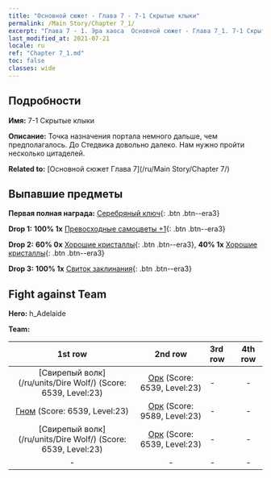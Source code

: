 ```yaml
---
title: "Основной сюжет - Глава 7 - 7-1 Скрытые клыки"
permalink: /Main Story/Chapter 7_1/
excerpt: "Глава 7 - 1. Эра хаоса  Основной сюжет - Глава 7_1. 7-1 Скрытые клыки"
last_modified_at: 2021-07-21
locale: ru
ref: "Chapter 7_1.md"
toc: false
classes: wide
---
```


## Подробности

 **Имя:** 7-1 Скрытые клыки

 **Описание:** Точка назначения портала немного дальше, чем предполагалось. До Стедвика довольно далеко. Нам нужно пройти несколько цитаделей.

 **Related to:** [Основной сюжет Глава 7](/ru/Main Story/Chapter 7/)

## Выпавшие предметы

 **Первая полная награда:** [Серебряный ключ](/ItemsRU/con_693/){: .btn .btn--era3}

 **Drop 1:** **100% 1x** [Превосходные самоцветы +1](/ItemsRU/mat_23/){: .btn .btn--era3}

 **Drop 2:** **60% 0x** [Хорошие кристаллы](/ItemsRU/mat_17/){: .btn .btn--era3}, **40% 1x** [Хорошие кристаллы](/ItemsRU/mat_17/){: .btn .btn--era3}

 **Drop 3:** **100% 1x** [Свиток заклинания](/ItemsRU/con_694/){: .btn .btn--era3}


## Fight against Team
 **Hero:** h_Adelaide

 **Team:**


  | 1st row | 2nd row | 3rd row | 4th row |
  |:----:|:----:|:----|:----:|
  | [Свирепый волк](/ru/units/Dire Wolf/) (Score: 6539, Level:23)  | [Орк](/ru/units/Orc/) (Score: 6539, Level:23)  | - | - |
  | [Гном](/ru/units/Dwarf/) (Score: 6539, Level:23)  | [Орк](/ru/units/Orc/) (Score: 9589, Level:23)  | - | - |
  | [Свирепый волк](/ru/units/Dire Wolf/) (Score: 6539, Level:23)  | [Орк](/ru/units/Orc/) (Score: 6539, Level:23)  | - | - |
  | - | - | - | - |


